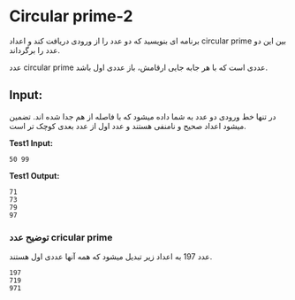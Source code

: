 # Circular prime-2

برنامه ای بنویسید که دو عدد را از ورودی دریافت کند و اعداد circular prime بین این دو عدد را برگرداند.

عدد circular prime عددی است که با هر جابه جایی ارقامش، باز عددی اول باشد.

## Input:

در تنها خط ورودی دو عدد به شما داده میشود که با فاصله از هم جدا شده اند.
تضمین میشود اعداد صحیح و نامنفی هستند و عدد اول از عدد بعدی کوچک تر است.

**Test1 Input:**
```
50 99
```

**Test1 Output:**
```
71
73
79
97
```

### توضیح عدد cricular prime
عدد 197 به اعداد زیر تبدیل میشود که همه آنها عددی اول هستند.
```
197
719
971
```